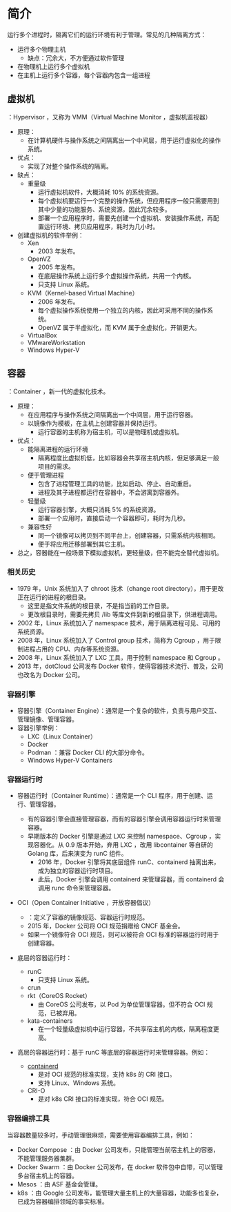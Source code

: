 # 简介

运行多个进程时，隔离它们的运行环境有利于管理。常见的几种隔离方式：
- 运行多个物理主机
  - 缺点：冗余大，不方便通过软件管理
- 在物理机上运行多个虚拟机
- 在主机上运行多个容器，每个容器内包含一组进程

## 虚拟机

：Hypervisor ，又称为 VMM（Virtual Machine Monitor ，虚拟机监视器）
- 原理：
  - 在计算机硬件与操作系统之间隔离出一个中间层，用于运行虚拟化的操作系统。
- 优点：
  - 实现了对整个操作系统的隔离。
- 缺点：
  - 重量级
    - 运行虚拟机软件，大概消耗 10% 的系统资源。
    - 每个虚拟机要运行一个完整的操作系统，但应用程序一般只需要用到其中少量的功能服务、系统资源，因此冗余较多。
    - 部署一个应用程序时，需要先创建一个虚拟机、安装操作系统，再配置运行环境、拷贝应用程序，耗时为几小时。
- 创建虚拟机的软件举例：
  - Xen
    - 2003 年发布。
  - OpenVZ
    - 2005 年发布。
    - 在底层操作系统上运行多个虚拟操作系统，共用一个内核。
    - 只支持 Linux 系统。
  - KVM（Kernel-based Virtual Machine）
    - 2006 年发布。
    - 每个虚拟操作系统使用一个独立的内核，因此可采用不同的操作系统。
    - OpenVZ 属于半虚拟化，而 KVM 属于全虚拟化，开销更大。
  - VirtualBox
  - VMwareWorkstation
  - Windows Hyper-V

## 容器

：Container ，新一代的虚拟化技术。
- 原理：
  - 在应用程序与操作系统之间隔离出一个中间层，用于运行容器。
  - 以镜像作为模板，在主机上创建容器并保持运行。
    - 运行容器的主机称为宿主机，可以是物理机或虚拟机。
- 优点：
  - 能隔离进程的运行环境
    - 隔离程度比虚拟机低，比如容器会共享宿主机内核，但足够满足一般项目的需求。
  - 便于管理进程
    - 包含了进程管理工具的功能，比如启动、停止、自动重启。
    - 进程及其子进程都运行在容器中，不会游离到容器外。
  - 轻量级
    - 运行容器引擎，大概只消耗 5% 的系统资源。
    - 部署一个应用时，直接启动一个容器即可，耗时为几秒。
  - 兼容性好
    - 同一个镜像可以拷贝到不同平台上，创建容器，只需系统内核相同。
    - 便于将应用迁移部署到其它主机。
- 总之，容器能在一般场景下模拟虚拟机，更轻量级，但不能完全替代虚拟机。

### 相关历史

- 1979 年，Unix 系统加入了 chroot 技术（change root directory），用于更改正在运行的进程的根目录。
  - 这里是指文件系统的根目录，不是指当前的工作目录。
  - 更改根目录时，需要先拷贝 /lib 等库文件到新的根目录下，供进程调用。
- 2002 年，Linux 系统加入了 namespace 技术，用于隔离进程可见、可用的系统资源。
- 2008 年，Linux 系统加入了 Control group 技术，简称为 Cgroup ，用于限制进程占用的 CPU、内存等系统资源。
- 2008 年，Linux 系统加入了 LXC 工具，用于控制 namespace 和 Cgroup 。
- 2013 年，dotCloud 公司发布 Docker 软件，使得容器技术流行、普及，公司也改名为 Docker 公司。

### 容器引擎

- 容器引擎（Container Engine）：通常是一个复杂的软件，负责与用户交互、管理镜像、管理容器。
- 容器引擎举例：
  - LXC（Linux Container）
  - Docker
  - Podman ：兼容 Docker CLI 的大部分命令。
  - Windows Hyper-V Containers

### 容器运行时

- 容器运行时（Container Runtime）：通常是一个 CLI 程序，用于创建、运行、管理容器。
  - 有的容器引擎会直接管理容器，而有的容器引擎会调用容器运行时来管理容器。
  - 早期版本的 Docker 引擎是通过 LXC 来控制 namespace、Cgroup ，实现容器化。从 0.9 版本开始，弃用 LXC ，改用 libcontainer 等自研的 Golang 库，后来演变为 runC 组件。
    - 2016 年，Docker 引擎将其底层组件 runC、containerd 抽离出来，成为独立的容器运行时项目。
    - 此后，Docker 引擎会调用 containerd 来管理容器，而 containerd 会调用 runc 命令来管理容器。
- OCI（Open Container Initiative ，开放容器倡议）
  - ：定义了容器的镜像规范、容器运行时规范。
  - 2015 年，Docker 公司将 OCI 规范捐赠给 CNCF 基金会。
  - 如果一个镜像符合 OCI 规范，则可以被符合 OCI 标准的容器运行时用于创建容器。

- 底层的容器运行时：
  - runC
    - 只支持 Linux 系统。
  - crun
  - rkt（CoreOS Rocket）
    - 由 CoreOS 公司发布，以 Pod 为单位管理容器。但不符合 OCI 规范，已被弃用。
  - kata-containers
    - 在一个轻量级虚拟机中运行容器，不共享宿主机的内核，隔离程度更高。

- 高层的容器运行时：基于 runC 等底层的容器运行时来管理容器。例如：
  - [containerd](https://github.com/containerd/containerd)
    - 是对 OCI 规范的标准实现，支持 k8s 的 CRI 接口。
    - 支持 Linux、Windows 系统。
  - CRI-O
    - 是对 k8s CRI 接口的标准实现，符合 OCI 规范。

### 容器编排工具

当容器数量较多时，手动管理很麻烦，需要使用容器编排工具，例如：
- Docker Compose ：由 Docker 公司发布，只能管理当前宿主机上的容器，不能管理服务器集群。
- Docker Swarm ：由 Docker 公司发布，在 docker 软件包中自带，可以管理多台宿主机上的容器。
- Mesos ：由 ASF 基金会管理。
- k8s ：由 Google 公司发布，能管理大量主机上的大量容器，功能多也复杂，已成为容器编排领域的事实标准。
